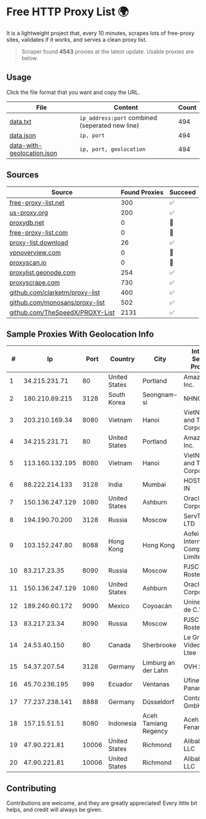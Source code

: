
# Free HTTP Proxy List 🌍

It is a lightweight project that, every 10 minutes, scrapes lots of free-proxy sites, validates if it works, and serves a clean proxy list.


> Scraper found **4543** proxies at the latest update. Usable proxies are below.

## Usage

Click the file format that you want and copy the URL.


|File|Content|Count|
|----|-------|-----|
|[data.txt](https://raw.githubusercontent.com/themiralay/Proxy-List-World/master/data.txt)|`ip_address:port` combined (seperated new line)|494|
|[data.json](https://raw.githubusercontent.com/themiralay/Proxy-List-World/master/data.json)|`ip, port`|494|
|[data-with-geolocation.json](https://raw.githubusercontent.com/themiralay/Proxy-List-World/master/data-with-geolocation.json)|`ip, port, geolocation`|494|

## Sources

|Source|Found Proxies|Succeed|
|------|-------------|-------|
|[free-proxy-list.net](https://free-proxy-list.net)|300|✅|
|[us-proxy.org](https://www.us-proxy.org)|200|✅|
|[proxydb.net](http://proxydb.net)|0|🚫|
|[free-proxy-list.com](https://free-proxy-list.com/?page=&port=&type%5B%5D=http&type%5B%5D=https&up_time=0&search=Search)|0|🚫|
|[proxy-list.download](https://www.proxy-list.download/HTTP)|26|✅|
|[vpnoverview.com](https://vpnoverview.com/privacy/anonymous-browsing/free-proxy-servers)|0|🚫|
|[proxyscan.io](https://www.proxyscan.io)|0|🚫|
|[proxylist.geonode.com](https://proxylist.geonode.com/api/proxy-list?limit=300&page=1&sort_by=lastChecked&sort_type=desc&protocols=http,https)|254|✅|
|[proxyscrape.com](https://api.proxyscrape.com/v2/?request=displayproxies&protocol=http&timeout=10000&country=all&ssl=all&anonymity=all)|730|✅|
|[github.com/clarketm/proxy-list](https://raw.githubusercontent.com/clarketm/proxy-list/master/proxy-list-raw.txt)|400|✅|
|[github.com/monosans/proxy-list](https://raw.githubusercontent.com/monosans/proxy-list/main/proxies/http.txt)|502|✅|
|[github.com/TheSpeedX/PROXY-List](https://raw.githubusercontent.com/TheSpeedX/PROXY-List/master/http.txt)|2131|✅|


## Sample Proxies With Geolocation Info

|#|Ip|Port|Country|City|Internet Service Provider|
|-|--|----|-------|----|-------------------------|
|1|34.215.231.71|80|United States|Portland|Amazon.com, Inc.|
|2|180.210.89.215|3128|South Korea|Seongnam-si|NHNCLOUD|
|3|203.210.169.34|8080|Vietnam|Hanoi|VietNam Post and Telecom Corporation|
|4|34.215.231.71|80|United States|Portland|Amazon.com, Inc.|
|5|113.160.132.195|8080|Vietnam|Hanoi|VietNam Post and Telecom Corporation|
|6|88.222.214.133|3128|India|Mumbai|HOSTINGER IN|
|7|150.136.247.129|1080|United States|Ashburn|Oracle Corporation|
|8|194.190.70.200|3128|Russia|Moscow|ServTech LTD|
|9|103.152.247.80|8088|Hong Kong|Hong Kong|Aofei Data International Company Limited|
|10|83.217.23.35|8090|Russia|Moscow|PJSC Rostelecom|
|11|150.136.247.129|1080|United States|Ashburn|Oracle Corporation|
|12|189.240.60.172|9090|Mexico|Coyoacán|Uninet S.A. de C.V.|
|13|83.217.23.34|8090|Russia|Moscow|PJSC Rostelecom|
|14|24.53.40.150|80|Canada|Sherbrooke|Le Groupe Videotron Ltee|
|15|54.37.207.54|3128|Germany|Limburg an der Lahn|OVH SAS|
|16|45.70.236.195|999|Ecuador|Ventanas|Ufinet Panama S.A.|
|17|77.237.238.141|8888|Germany|Düsseldorf|Contabo GmbH|
|18|157.15.51.51|8080|Indonesia|Aceh Tamiang Regency|Aceh Digital Fenam|
|19|47.90.221.81|10006|United States|Richmond|Alibaba.com LLC|
|20|47.90.221.81|10006|United States|Richmond|Alibaba.com LLC|



## Contributing

Contributions are welcome, and they are greatly appreciated! Every
little bit helps, and credit will always be given.

